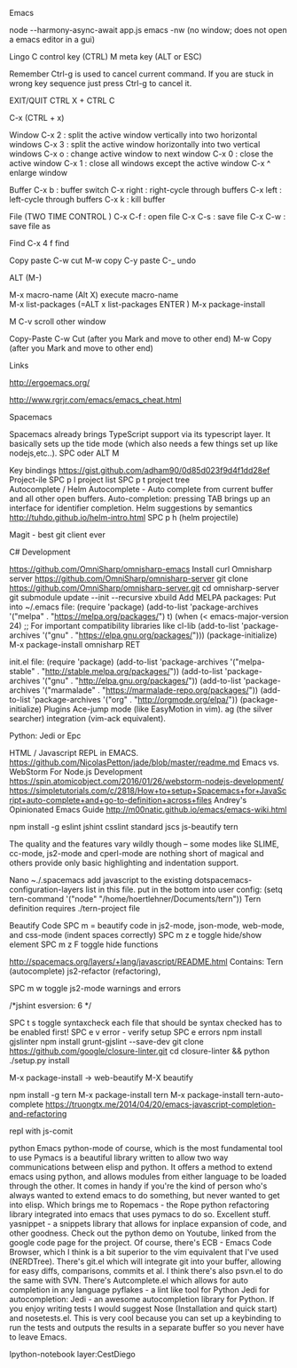 Emacs 

node --harmony-async-await app.js
emacs -nw      (no window; does not open a emacs editor in a gui)

Lingo
C
control key (CTRL)
M
meta key (ALT or ESC)

Remember Ctrl-g is used to cancel current command. If you are stuck in wrong key sequence just press Ctrl-g to cancel it.

EXIT/QUIT   CTRL X + CTRL C

C-x (CTRL + x)


Window
C-x 2 : split the active window vertically into two horizontal windows
C-x 3 : split the active window horizontally into two vertical windows
C-x o : change active window to next window
C-x 0 : close the active window
C-x 1 : close all windows except the active window
C-x ^ enlarge window

Buffer
C-x b : buffer switch
C-x right : right-cycle through buffers
C-x left : left-cycle through buffers
C-x k : kill buffer

File  (TWO TIME CONTROL )
C-x C-f : open file
C-x C-s : save file
C-x C-w : save file as

Find
C-x 4 f find 

Copy paste
C-w   cut
M-w  copy
C-y   paste
C-_   undo

ALT (M-)

M-x  macro-name  (Alt X)  execute macro-name  
M-x list-packages   (=ALT x list-packages ENTER )
M-x package-install

M C-v scroll other window


Copy-Paste
C-w
Cut (after you Mark and move to other end)
M-w
Copy (after you Mark and move to other end)



Links

http://ergoemacs.org/

http://www.rgrjr.com/emacs/emacs_cheat.html


Spacemacs

Spacemacs already brings TypeScript support via its typescript layer. It basically sets up the tide mode (which also needs a few things set up like nodejs,etc..).
SPC  oder    ALT M

Key bindings
https://gist.github.com/adham90/0d85d023f9d4f1dd28ef
Project-ile
SPC p l    project list
SPC p t 	     project tree  
Autocomplete / Helm
Autocomplete    -  Auto complete from current buffer and all other open buffers.
Auto-completion: pressing TAB brings up an interface for identifier completion.
Helm      suggestions by semantics http://tuhdo.github.io/helm-intro.html
SPC p h (helm projectile)

Magit - best git client ever

C# Development

https://github.com/OmniSharp/omnisharp-emacs
Install curl
Omnisharp server  https://github.com/OmniSharp/omnisharp-server
git clone https://github.com/OmniSharp/omnisharp-server.git
cd omnisharp-server
git submodule update --init --recursive
xbuild
Add MELPA packages:
Put into ~/.emacs file:
(require 'package)
(add-to-list 'package-archives
             '("melpa" . "https://melpa.org/packages/") t)
(when (< emacs-major-version 24)
  ;; For important compatibility libraries like cl-lib
  (add-to-list 'package-archives '("gnu" . "https://elpa.gnu.org/packages/")))
(package-initialize)
M-x package-install omnisharp RET



init.el file:
(require 'package)
(add-to-list 'package-archives '("melpa-stable" . "http://stable.melpa.org/packages/"))
(add-to-list 'package-archives '("gnu" . "http://elpa.gnu.org/packages/"))
(add-to-list 'package-archives '("marmalade" . "https://marmalade-repo.org/packages/"))
(add-to-list 'package-archives '("org" . "http://orgmode.org/elpa/"))
(package-initialize)
Plugins
Ace-jump mode (like EasyMotion in vim).
ag (the silver searcher) integration (vim-ack equivalent).

Python:  Jedi or Epc


HTML / Javascript
REPL in EMACS.
https://github.com/NicolasPetton/jade/blob/master/readme.md
Emacs vs. WebStorm For Node.js Development https://spin.atomicobject.com/2016/01/26/webstorm-nodejs-development/
https://simpletutorials.com/c/2818/How+to+setup+Spacemacs+for+JavaScript+auto-complete+and+go-to-definition+across+files
Andrey's Opinionated Emacs Guide http://m00natic.github.io/emacs/emacs-wiki.html

npm install -g eslint jshint csslint standard jscs js-beautify tern

The quality and the features vary wildly though – some modes like SLIME, cc-mode, js2-mode and cperl-mode are nothing short of magical and others provide only basic highlighting and indentation support.

Nano ~./.spacemacs
add javascript to the existing dotspacemacs-configuration-layers list in this file.
put in the bottom into user config: (setq tern-command '("node" "/home/hoertlehner/Documents/tern"))
Tern definition requires ./tern-project file


Beautify Code
SPC m =	beautify code in js2-mode, json-mode, web-mode, and css-mode (indent spaces correctly)
SPC m z e	toggle hide/show element
SPC m z F	toggle hide functions

http://spacemacs.org/layers/+lang/javascript/README.html
Contains:
Tern (autocomplete)
js2-refactor (refactoring), 


SPC m w	toggle js2-mode warnings and errors






/*jshint esversion: 6 */

SPC t s		toggle syntaxcheck    each file that should be syntax checked has to be enabled first!
SPC e v 	error - verify setup
SPC e 		errors
npm install gjslinter
npm install grunt-gjslint --save-dev
git clone https://github.com/google/closure-linter.git
cd closure-linter && python ./setup.py install


M-x package-install  ->  web-beautify
M-X beautify

npm install -g tern
M-x package-install tern
M-x package-install tern-auto-complete
https://truongtx.me/2014/04/20/emacs-javascript-completion-and-refactoring

repl with js-comit





python
Emacs python-mode of course, which is the most fundamental tool to use
Pymacs is a beautiful library written to allow two way communications between elisp and python. It offers a method to extend emacs using python, and allows modules from either language to be loaded through the other. It comes in handy if you're the kind of person who's always wanted to extend emacs to do something, but never wanted to get into elisp.
Which brings me to Ropemacs - the Rope python refactoring library integrated into emacs that uses pymacs to do so. Excellent stuff.
yasnippet - a snippets library that allows for inplace expansion of code, and other goodness. Check out the python demo on Youtube, linked from the google code page for the project.
Of course, there's ECB - Emacs Code Browser, which I think is a bit superior to the vim equivalent that I've used (NERDTree).
There's git.el which will integrate git into your buffer, allowing for easy diffs, comparisons, commits et al. I think there's also psvn.el to do the same with SVN.
There's Autcomplete.el which allows for auto completion in any language
pyflakes - a lint like tool for Python
Jedi for autocompletion: Jedi - an awesome autocompletion library for Python.
If you enjoy writing tests I would suggest Nose (Installation and quick start) and nosetests.el. This is very cool because you can set up a keybinding to run the tests and outputs the results in a separate buffer so you never have to leave Emacs.

Ipython-notebook  layer:CestDiego
